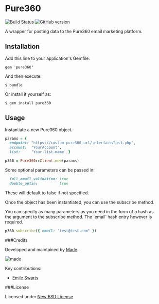 # Pure360

[![Build Status](https://travis-ci.org/madebymade/pure360.svg?branch=master)](https://travis-ci.org/madebymade/pure360)
[![GitHub version](https://badge.fury.io/gh/madebymade%2Fpure360.svg)](http://badge.fury.io/gh/madebymade%2Fpure360)

A wrapper for posting data to the Pure360 email marketing platform.

## Installation

Add this line to your application's Gemfile:

    gem 'pure360'

And then execute:

    $ bundle

Or install it yourself as:

    $ gem install pure360

## Usage

Instantiate a new Pure360 object.

```ruby
params = {
  endpoint: 'https://custom-pure360-url/interface/list.php',
  account:  'YourAccount',
  list:     'Your-list-name' }

p360 = Pure360::Client.new(params)
```

Some optional parameters can be passed in:
```ruby
  full_email_validation: true
  double_optin:          true
```

These will default to false if not specified.

Once the object has been instantiated, you can use the subscribe method.

You can specify as many parameters as you need in the form of a hash as the argument to the subscribe method.
The 'email' hash entry however is required.

```ruby
p360.subscribe({ email: "test@test.com" })
```

###Credits

Developed and maintained by [Made](http://www.madetech.co.uk?ref=github&repo=pure360).

[![made](https://s3-eu-west-1.amazonaws.com/made-assets/googleapps/google-apps.png)](http://www.madetech.co.uk?ref=github&repo=navobile)

Key contributions:

* [Emile Swarts](https://github.com/emileswarts)

###License

Licensed under [New BSD License](https://github.com/madebymade/pure360/blob/master/LICENSE.txt)
